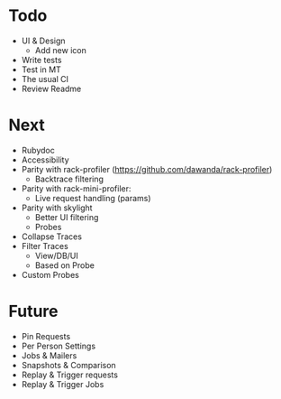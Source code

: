 # Todo

- UI & Design
  - Add new icon
- Write tests
- Test in MT
- The usual CI
- Review Readme

# Next

- Rubydoc
- Accessibility
- Parity with rack-profiler (https://github.com/dawanda/rack-profiler)
  - Backtrace filtering
- Parity with rack-mini-profiler:
  - Live request handling (params)
- Parity with skylight
  - Better UI filtering
  - Probes
- Collapse Traces
- Filter Traces
  - View/DB/UI
  - Based on Probe
- Custom Probes

# Future

- Pin Requests
- Per Person Settings
- Jobs & Mailers
- Snapshots & Comparison
- Replay & Trigger requests
- Replay & Trigger Jobs
